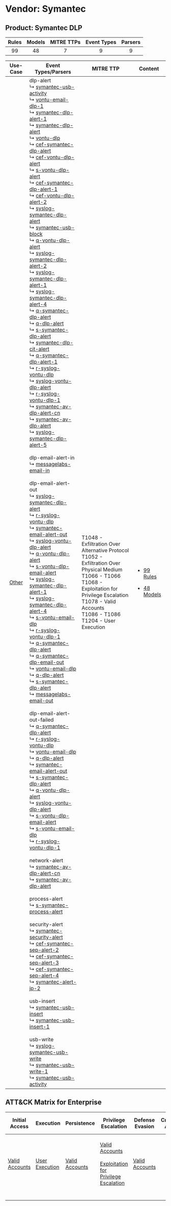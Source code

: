Vendor: Symantec
================
Product: Symantec DLP
---------------------
| Rules | Models | MITRE TTPs | Event Types | Parsers |
|:-----:|:------:|:----------:|:-----------:|:-------:|
|  99   |   48   |     7      |      9      |    9    |

|                Use-Case                | Event Types/Parsers                                                                                                                                                                                                                                                                                                                                                                                                                                                                                                                                                                                                                                                                                                                                                                                                                                                                                                                                                                                                                                                                                                                                                                                                                                                                                                                                                                                                                                                                                                                                                                                                                                                                                                                                                                                                                                                                                                                                                                                                                                                                                                                                                                                                                                                                                                                                                                                                                                                                                                                                                                                                                                                                                                                                                                                                                                                                                                                                                                                                                                                                                                                                                                                                                                                                                                                                                                                                                                                                                                                                                                                                                                                                                                                                                                                                                                                                                                                                                                                                                                                                                                                                                                                                                                                                                                                                                                                                                                                                                                                                                                                                                                                                                                                                                                                                                                                                                                                                                                                                                                                                                                                                                                                                                                                                                                                                                                                                                                                                                                                                                                                                                                                                    | MITRE TTP                                                                                                                                                                                                                              | Content                                                                                                  |
|:--------------------------------------:| -------------------------------------------------------------------------------------------------------------------------------------------------------------------------------------------------------------------------------------------------------------------------------------------------------------------------------------------------------------------------------------------------------------------------------------------------------------------------------------------------------------------------------------------------------------------------------------------------------------------------------------------------------------------------------------------------------------------------------------------------------------------------------------------------------------------------------------------------------------------------------------------------------------------------------------------------------------------------------------------------------------------------------------------------------------------------------------------------------------------------------------------------------------------------------------------------------------------------------------------------------------------------------------------------------------------------------------------------------------------------------------------------------------------------------------------------------------------------------------------------------------------------------------------------------------------------------------------------------------------------------------------------------------------------------------------------------------------------------------------------------------------------------------------------------------------------------------------------------------------------------------------------------------------------------------------------------------------------------------------------------------------------------------------------------------------------------------------------------------------------------------------------------------------------------------------------------------------------------------------------------------------------------------------------------------------------------------------------------------------------------------------------------------------------------------------------------------------------------------------------------------------------------------------------------------------------------------------------------------------------------------------------------------------------------------------------------------------------------------------------------------------------------------------------------------------------------------------------------------------------------------------------------------------------------------------------------------------------------------------------------------------------------------------------------------------------------------------------------------------------------------------------------------------------------------------------------------------------------------------------------------------------------------------------------------------------------------------------------------------------------------------------------------------------------------------------------------------------------------------------------------------------------------------------------------------------------------------------------------------------------------------------------------------------------------------------------------------------------------------------------------------------------------------------------------------------------------------------------------------------------------------------------------------------------------------------------------------------------------------------------------------------------------------------------------------------------------------------------------------------------------------------------------------------------------------------------------------------------------------------------------------------------------------------------------------------------------------------------------------------------------------------------------------------------------------------------------------------------------------------------------------------------------------------------------------------------------------------------------------------------------------------------------------------------------------------------------------------------------------------------------------------------------------------------------------------------------------------------------------------------------------------------------------------------------------------------------------------------------------------------------------------------------------------------------------------------------------------------------------------------------------------------------------------------------------------------------------------------------------------------------------------------------------------------------------------------------------------------------------------------------------------------------------------------------------------------------------------------------------------------------------------------------------------------------------------------------------------------------------------------------------------------------------------------------- | -------------------------------------------------------------------------------------------------------------------------------------------------------------------------------------------------------------------------------------- | -------------------------------------------------------------------------------------------------------- |
| [Other](../../../UseCases/uc_other.md) |  dlp-alert<br> ↳ [symantec-usb-activity](Parsers/parserContent_symantec-usb-activity.md)<br> ↳ [vontu-email-dlp-1](Parsers/parserContent_vontu-email-dlp-1.md)<br> ↳ [symantec-dlp-alert-1](Parsers/parserContent_symantec-dlp-alert-1.md)<br> ↳ [symantec-dlp-alert](Parsers/parserContent_symantec-dlp-alert.md)<br> ↳ [vontu-dlp](Parsers/parserContent_vontu-dlp.md)<br> ↳ [cef-symantec-dlp-alert](Parsers/parserContent_cef-symantec-dlp-alert.md)<br> ↳ [cef-vontu-dlp-alert](Parsers/parserContent_cef-vontu-dlp-alert.md)<br> ↳ [s-vontu-dlp-alert](Parsers/parserContent_s-vontu-dlp-alert.md)<br> ↳ [cef-symantec-dlp-alert-1](Parsers/parserContent_cef-symantec-dlp-alert-1.md)<br> ↳ [cef-vontu-dlp-alert-2](Parsers/parserContent_cef-vontu-dlp-alert-2.md)<br> ↳ [syslog-symantec-dlp-alert](Parsers/parserContent_syslog-symantec-dlp-alert.md)<br> ↳ [symantec-usb-block](Parsers/parserContent_symantec-usb-block.md)<br> ↳ [q-vontu-dlp-alert](Parsers/parserContent_q-vontu-dlp-alert.md)<br> ↳ [syslog-symantec-dlp-alert-2](Parsers/parserContent_syslog-symantec-dlp-alert-2.md)<br> ↳ [syslog-symantec-dlp-alert-1](Parsers/parserContent_syslog-symantec-dlp-alert-1.md)<br> ↳ [syslog-symantec-dlp-alert-4](Parsers/parserContent_syslog-symantec-dlp-alert-4.md)<br> ↳ [q-symantec-dlp-alert](Parsers/parserContent_q-symantec-dlp-alert.md)<br> ↳ [q-dlp-alert](Parsers/parserContent_q-dlp-alert.md)<br> ↳ [s-symantec-dlp-alert](Parsers/parserContent_s-symantec-dlp-alert.md)<br> ↳ [symantec-dlp-cit-alert](Parsers/parserContent_symantec-dlp-cit-alert.md)<br> ↳ [q-symantec-dlp-alert-1](Parsers/parserContent_q-symantec-dlp-alert-1.md)<br> ↳ [r-syslog-vontu-dlp](Parsers/parserContent_r-syslog-vontu-dlp.md)<br> ↳ [syslog-vontu-dlp-alert](Parsers/parserContent_syslog-vontu-dlp-alert.md)<br> ↳ [r-syslog-vontu-dlp-1](Parsers/parserContent_r-syslog-vontu-dlp-1.md)<br> ↳ [symantec-av-dlp-alert-cn](Parsers/parserContent_symantec-av-dlp-alert-cn.md)<br> ↳ [symantec-av-dlp-alert](Parsers/parserContent_symantec-av-dlp-alert.md)<br> ↳ [syslog-symantec-dlp-alert-5](Parsers/parserContent_syslog-symantec-dlp-alert-5.md)<br><br> dlp-email-alert-in<br> ↳ [messagelabs-email-in](Parsers/parserContent_messagelabs-email-in.md)<br><br> dlp-email-alert-out<br> ↳ [syslog-symantec-dlp-alert](Parsers/parserContent_syslog-symantec-dlp-alert.md)<br> ↳ [r-syslog-vontu-dlp](Parsers/parserContent_r-syslog-vontu-dlp.md)<br> ↳ [symantec-email-alert-out](Parsers/parserContent_symantec-email-alert-out.md)<br> ↳ [syslog-vontu-dlp-alert](Parsers/parserContent_syslog-vontu-dlp-alert.md)<br> ↳ [q-vontu-dlp-alert](Parsers/parserContent_q-vontu-dlp-alert.md)<br> ↳ [s-vontu-dlp-email-alert](Parsers/parserContent_s-vontu-dlp-email-alert.md)<br> ↳ [syslog-symantec-dlp-alert-1](Parsers/parserContent_syslog-symantec-dlp-alert-1.md)<br> ↳ [syslog-symantec-dlp-alert-4](Parsers/parserContent_syslog-symantec-dlp-alert-4.md)<br> ↳ [s-vontu-email-dlp](Parsers/parserContent_s-vontu-email-dlp.md)<br> ↳ [r-syslog-vontu-dlp-1](Parsers/parserContent_r-syslog-vontu-dlp-1.md)<br> ↳ [q-symantec-dlp-alert](Parsers/parserContent_q-symantec-dlp-alert.md)<br> ↳ [q-symantec-dlp-email-out](Parsers/parserContent_q-symantec-dlp-email-out.md)<br> ↳ [vontu-email-dlp](Parsers/parserContent_vontu-email-dlp.md)<br> ↳ [q-dlp-alert](Parsers/parserContent_q-dlp-alert.md)<br> ↳ [s-symantec-dlp-alert](Parsers/parserContent_s-symantec-dlp-alert.md)<br> ↳ [messagelabs-email-out](Parsers/parserContent_messagelabs-email-out.md)<br><br> dlp-email-alert-out-failed<br> ↳ [q-symantec-dlp-alert](Parsers/parserContent_q-symantec-dlp-alert.md)<br> ↳ [r-syslog-vontu-dlp](Parsers/parserContent_r-syslog-vontu-dlp.md)<br> ↳ [vontu-email-dlp](Parsers/parserContent_vontu-email-dlp.md)<br> ↳ [q-dlp-alert](Parsers/parserContent_q-dlp-alert.md)<br> ↳ [symantec-email-alert-out](Parsers/parserContent_symantec-email-alert-out.md)<br> ↳ [s-symantec-dlp-alert](Parsers/parserContent_s-symantec-dlp-alert.md)<br> ↳ [q-vontu-dlp-alert](Parsers/parserContent_q-vontu-dlp-alert.md)<br> ↳ [syslog-vontu-dlp-alert](Parsers/parserContent_syslog-vontu-dlp-alert.md)<br> ↳ [s-vontu-dlp-email-alert](Parsers/parserContent_s-vontu-dlp-email-alert.md)<br> ↳ [s-vontu-email-dlp](Parsers/parserContent_s-vontu-email-dlp.md)<br> ↳ [r-syslog-vontu-dlp-1](Parsers/parserContent_r-syslog-vontu-dlp-1.md)<br><br> network-alert<br> ↳ [symantec-av-dlp-alert-cn](Parsers/parserContent_symantec-av-dlp-alert-cn.md)<br> ↳ [symantec-av-dlp-alert](Parsers/parserContent_symantec-av-dlp-alert.md)<br><br> process-alert<br> ↳ [s-symantec-process-alert](Parsers/parserContent_s-symantec-process-alert.md)<br><br> security-alert<br> ↳ [symantec-security-alert](Parsers/parserContent_symantec-security-alert.md)<br> ↳ [cef-symantec-sep-alert-2](Parsers/parserContent_cef-symantec-sep-alert-2.md)<br> ↳ [cef-symantec-sep-alert-3](Parsers/parserContent_cef-symantec-sep-alert-3.md)<br> ↳ [cef-symantec-sep-alert-4](Parsers/parserContent_cef-symantec-sep-alert-4.md)<br> ↳ [symantec-alert-jp-2](Parsers/parserContent_symantec-alert-jp-2.md)<br><br> usb-insert<br> ↳ [symantec-usb-insert](Parsers/parserContent_symantec-usb-insert.md)<br> ↳ [symantec-usb-insert-1](Parsers/parserContent_symantec-usb-insert-1.md)<br><br> usb-write<br> ↳ [syslog-symantec-usb-write](Parsers/parserContent_syslog-symantec-usb-write.md)<br> ↳ [symantec-usb-write-1](Parsers/parserContent_symantec-usb-write-1.md)<br> ↳ [symantec-usb-activity](Parsers/parserContent_symantec-usb-activity.md)<br> | T1048 - Exfiltration Over Alternative Protocol<br>T1052 - Exfiltration Over Physical Medium<br>T1066 - T1066<br>T1068 - Exploitation for Privilege Escalation<br>T1078 - Valid Accounts<br>T1086 - T1086<br>T1204 - User Execution<br> | [<ul><li>99 Rules</li></ul><ul><li>48 Models</li></ul>](Rules_Models/r_m_symantec_symantec_dlp_Other.md) |

ATT&CK Matrix for Enterprise
----------------------------
| Initial Access                                                      | Execution                                                           | Persistence                                                         | Privilege Escalation                                                                                                                                          | Defense Evasion                                                     | Credential Access | Discovery | Lateral Movement | Collection | Command and Control | Exfiltration                                                                                                                                                                      | Impact |
| ------------------------------------------------------------------- | ------------------------------------------------------------------- | ------------------------------------------------------------------- | ------------------------------------------------------------------------------------------------------------------------------------------------------------- | ------------------------------------------------------------------- | ----------------- | --------- | ---------------- | ---------- | ------------------- | --------------------------------------------------------------------------------------------------------------------------------------------------------------------------------- | ------ |
| [Valid Accounts](https://attack.mitre.org/techniques/T1078)<br><br> | [User Execution](https://attack.mitre.org/techniques/T1204)<br><br> | [Valid Accounts](https://attack.mitre.org/techniques/T1078)<br><br> | [Valid Accounts](https://attack.mitre.org/techniques/T1078)<br><br>[Exploitation for Privilege Escalation](https://attack.mitre.org/techniques/T1068)<br><br> | [Valid Accounts](https://attack.mitre.org/techniques/T1078)<br><br> |                   |           |                  |            |                     | [Exfiltration Over Alternative Protocol](https://attack.mitre.org/techniques/T1048)<br><br>[Exfiltration Over Physical Medium](https://attack.mitre.org/techniques/T1052)<br><br> |        |